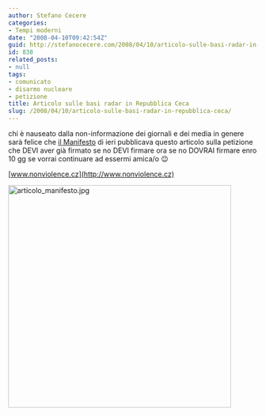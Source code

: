 ```yaml
---
author: Stefano Cecere
categories:
- Tempi moderni
date: "2008-04-10T09:42:54Z"
guid: http://stefanocecere.com/2008/04/10/articolo-sulle-basi-radar-in-repubblica-ceca/
id: 838
related_posts:
- null
tags:
- comunicato
- disarmo nucleare
- petizione
title: Articolo sulle basi radar in Repubblica Ceca
slug: /2008/04/10/articolo-sulle-basi-radar-in-repubblica-ceca/
---
```


chi è nauseato dalla non-informazione dei giornali e dei media in genere sarà felice che [il Manifesto](http://www.ilmanifesto.it) di ieri pubblicava questo articolo sulla petizione che DEVI aver già firmato se no DEVI firmare ora se no DOVRAI firmare enro 10 gg se vorrai continuare ad essermi amica/o 😉

[www.nonviolence.cz](http://www.nonviolence.cz)

[<img src='http://stefanocecere.com/wp-content/uploads/sites/3/2008/04/articolo_manifesto.jpg' alt='articolo_manifesto.jpg' height="450" />](http://stefanocecere.com/wp-content/uploads/sites/3/2008/04/articolo_manifesto.jpg "articolo_manifesto.jpg")
